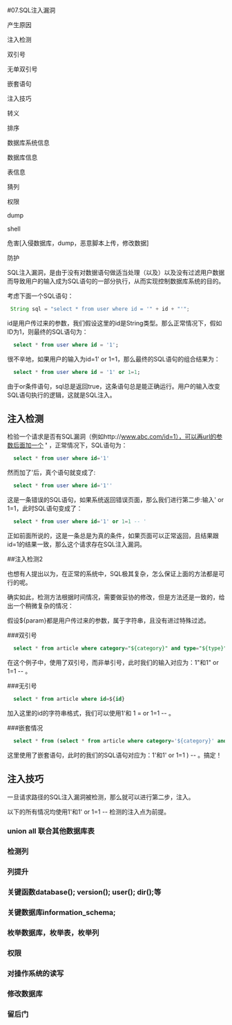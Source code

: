 #07.SQL注入漏洞

产生原因

注入检测
  
  双引号 
  
  无单双引号
  
  嵌套语句

注入技巧

  转义
    
  排序
  
  数据库系统信息 
  
  数据库信息
  
  表信息
  
  猜列
  
  权限
  
  dump 
  
  shell

危害[入侵数据库，dump，恶意脚本上传，修改数据]

防护

  SQL注入漏洞，是由于没有对数据语句做适当处理（以及）以及没有过滤用户数据而导致用户的输入成为SQL语句的一部分执行，从而实现控制数据库系统的目的。
  
  考虑下面一个SQL语句：
  
```java
 String sql = "select * from user where id = '" + id + "'";  
```

  id是用户传过来的参数，我们假设这里的id是String类型。那么正常情况下，假如ID为1，则最终的SQL语句为：

```sql
  select * from user where id = '1';
```

  很不辛地，如果用户的输入为id=1' or 1=1，那么最终的SQL语句的组合结果为：
  
```sql
  select * from user where id = '1' or 1=1; 
```

  由于or条件语句，sql总是返回true，这条语句总是能正确运行。用户的输入改变SQL语句执行的逻辑，这就是SQL注入。
  
## 注入检测

  检验一个请求是否有SQL漏洞（例如http://www.abc.com/id=1），可以再url的参数后面加一个 __'__ ，正常情况下，SQL语句为：
  
```sql
  select * from user where id='1'
```

  然而加了'后，真个语句就变成了:

```sql
  select * from user where id='1''
```

  这是一条错误的SQL语句，如果系统返回错误页面，那么我们进行第二步:输入' or 1=1，此时SQL语句变成了：
  
```sql
  select * from user where id='1' or 1=1 -- '
```

  正如前面所说的，这是一条总是为真的条件，如果页面可以正常返回，且结果跟id=1的结果一致，那么这个请求存在SQL注入漏洞。
  
##注入检测2

  也想有人提出以为，在正常的系统中，SQL极其复杂，怎么保证上面的方法都是可行的呢。
  
  确实如此，检测方法根据时间情况，需要做妥协的修改，但是方法还是一致的，给出一个稍微复杂的情况：
  
  假设${param}都是用户传过来的参数，属于字符串，且没有进过特殊过滤。
  
###双引号
  
```sql
  select * from article where category="${category}" and type="${type}"
```

  在这个例子中，使用了双引号，而非单引号，此时我们的输入对应为：1"和1" or 1=1 -- 。
  
###无引号

```sql
  select * from article where id=${id}
```

  加入这里的id的字符串格式，我们可以使用1'和 1 = or 1=1 -- 。
  
###嵌套情况
  
```sql
  select * from (select * from article where category='${category}' and type='${type}' )
```

  这里使用了嵌套语句，此时的我们的SQL语句对应为：1'和1' or 1=1 ) -- 。搞定！ 
  
 
## 注入技巧

  一旦请求路径的SQL注入漏洞被检测，那么就可以进行第二步，注入。
  
  以下的所有情况均使用1'和1' or 1=1 -- 检测的注入点为前提。


### union all 联合其他数据库表

### 检测列

### 列提升

### 关键函数database(); version(); user(); dir();等

### 关键数据库information_schema;

### 枚举数据库，枚举表，枚举列

### 权限

### 对操作系统的读写

### 修改数据库 

### 留后门
  
  
  
  
  
  
  
  
  
  
  
  
  
  
  
  
  
  
  
  
  
  
  
  
  
  

  
